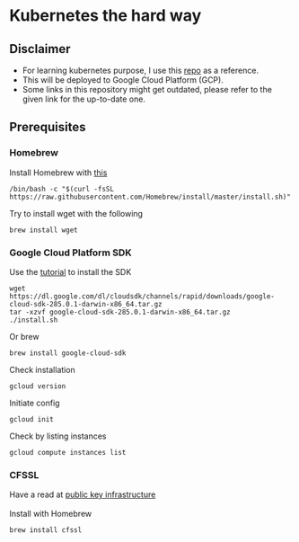 # Kubernetes the hard way
## Disclaimer
- For learning kubernetes purpose, I use this [repo](https://github.com/kelseyhightower/kubernetes-the-hard-way) as a reference.
- This will be deployed to Google Cloud Platform (GCP).
- Some links in this repository might get outdated, please refer to the given link for the up-to-date one.
## Prerequisites
### Homebrew
Install Homebrew with [this](https://brew.sh/)
```
/bin/bash -c "$(curl -fsSL https://raw.githubusercontent.com/Homebrew/install/master/install.sh)"
```
Try to install wget with the following
```
brew install wget
```
### Google Cloud Platform SDK
Use the [tutorial](https://cloud.google.com/sdk/docs/downloads-versioned-archives) to install the SDK
```
wget https://dl.google.com/dl/cloudsdk/channels/rapid/downloads/google-cloud-sdk-285.0.1-darwin-x86_64.tar.gz
tar -xzvf google-cloud-sdk-285.0.1-darwin-x86_64.tar.gz
./install.sh
```
Or brew
```
brew install google-cloud-sdk
```
Check installation
```
gcloud version
```
Initiate config
```
gcloud init
```
Check by listing instances
```
gcloud compute instances list
```
### CFSSL
Have a read at [public key infrastructure](https://en.wikipedia.org/wiki/Public_key_infrastructure) \
\
Install with Homebrew
```
brew install cfssl
```
